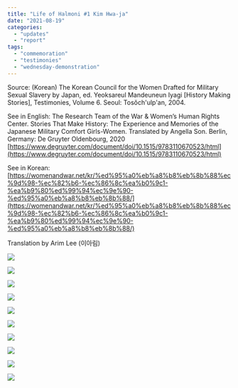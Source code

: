 ```yaml
---
title: "Life of Halmoni #1 Kim Hwa-ja"
date: "2021-08-19"
categories: 
  - "updates"
  - "report"
tags: 
  - "commemoration"
  - "testimonies"
  - "wednesday-demonstration"
---
```


Source: (Korean) The Korean Council for the Women Drafted for Military Sexual Slavery by Japan, ed. Yeoksareul Mandeuneun Iyagi \[History Making Stories\], Testimonies, Volume 6. Seoul: Tosŏch'ulp'an, 2004. 

See in English: The Research Team of the War & Women’s Human Rights Center. Stories That Make History: The Experience and Memories of the Japanese Military Comfort Girls-Women. Translated by Angella Son. Berlin, Germany: De Gruyter Oldenbourg, 2020 [https://www.degruyter.com/document/doi/10.1515/9783110670523/html](https://www.degruyter.com/document/doi/10.1515/9783110670523/html)

See in Korean: [https://womenandwar.net/kr/%ed%95%a0%eb%a8%b8%eb%8b%88%ec%9d%98-%ec%82%b6-%ec%86%8c%ea%b0%9c1-%ea%b9%80%ed%99%94%ec%9e%90-%ed%95%a0%eb%a8%b8%eb%8b%88/](https://womenandwar.net/kr/%ed%95%a0%eb%a8%b8%eb%8b%88%ec%9d%98-%ec%82%b6-%ec%86%8c%ea%b0%9c1-%ea%b9%80%ed%99%94%ec%9e%90-%ed%95%a0%eb%a8%b8%eb%8b%88/)

Translation by Arim Lee (이아림)

![](https://r2.womenandwar.net/2021/08/001-1024x1024.png)

![](https://r2.womenandwar.net/2021/08/002-1024x1024.png)

![](https://r2.womenandwar.net/2021/08/003-1-1024x1024.png)

![](https://r2.womenandwar.net/2021/09/영문210819_할머니의삶_김화자_복사본-4-1024x1024.png)

![](https://r2.womenandwar.net/2021/08/005-1024x1024.png)

![](https://r2.womenandwar.net/2021/08/006-1024x1024.png)

![](https://r2.womenandwar.net/2021/08/007-1024x1024.png)

![](https://r2.womenandwar.net/2021/08/008-1024x1024.png)

![](https://r2.womenandwar.net/2021/08/009-1024x1024.png)

![](https://r2.womenandwar.net/2021/08/010-1024x1024.png)
